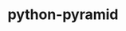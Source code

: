 ---
title: python-pyramid
registryType: instrumentation
tags:
  - opentracing
  - Python
repo: https://github.com/opentracing-contrib/python-pyramid
license: Apache License 2.0
description: OpenTracing instrumentation for the Pyramid framework
authors: OpenTracing Contributors
---